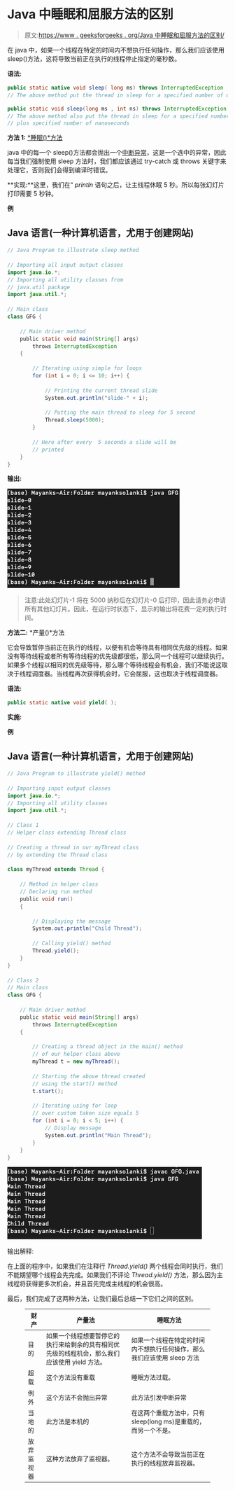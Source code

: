 # Java 中睡眠和屈服方法的区别

> 原文:[https://www . geeksforgeeks . org/Java 中睡眠和屈服方法的区别/](https://www.geeksforgeeks.org/difference-between-sleep-and-yield-method-in-java/)

在 java 中，如果一个线程在特定的时间内不想执行任何操作，那么我们应该使用 sleep()方法，这将导致当前正在执行的线程停止指定的毫秒数。

**语法:**

```java
public static native void sleep( long ms) throws InterruptedException ;
// The above method put the thread in sleep for a specified number of millisecond
```

```java
public static void sleep(long ms , int ns) throws InterruptedException
// The above method also put the thread in sleep for a specified number of milliseconds
// plus specified number of nanoseconds
```

**方法 1:** [*睡眠()*方法](https://www.geeksforgeeks.org/timeunit-sleep-method-in-java-with-examples/)

java 中的每一个 sleep()方法都会抛出一个[中断异常](https://www.geeksforgeeks.org/how-a-thread-can-interrupt-an-another-thread-in-java/)，这是一个选中的异常，因此每当我们强制使用 sleep 方法时，我们都应该通过 try-catch 或 throws 关键字来处理它，否则我们会得到编译时错误。

**实现:**这里，我们在“ *println* 语句之后，让主线程休眠 5 秒。所以每张幻灯片打印需要 5 秒钟。

**例**

## Java 语言(一种计算机语言，尤用于创建网站)

```java
// Java Program to illustrate sleep method

// Importing all input output classes
import java.io.*;
// Importing all utility classes from
// java.util package
import java.util.*;

// Main class
class GFG {

    // Main driver method
    public static void main(String[] args)
        throws InterruptedException
    {

        // Iterating using simple for loops
        for (int i = 0; i <= 10; i++) {

            // Printing the current thread slide
            System.out.println("slide-" + i);

            // Putting the main thread to sleep for 5 second
            Thread.sleep(5000);
        }

        // Here after every  5 seconds a slide will be
        // printed
    }
}
```

**输出:**

![](img/a37804320b8afca4b2516c3148fecc44.png)

> 注意:此处幻灯片-1 将在 5000 纳秒后在幻灯片-0 后打印，因此请务必申请所有其他幻灯片。因此，在运行时状态下，显示的输出将花费一定的执行时间。

**方法二:** *产量()*方法

它会导致暂停当前正在执行的线程，以便有机会等待具有相同优先级的线程。如果没有等待线程或者所有等待线程的优先级都很低，那么同一个线程可以继续执行。如果多个线程以相同的优先级等待，那么哪个等待线程会有机会，我们不能说这取决于线程调度器。当线程再次获得机会时，它会屈服，这也取决于线程调度器。

**语法:**

```java
public static native void yield( );
```

**实施:**

**例**

## Java 语言(一种计算机语言，尤用于创建网站)

```java
// Java Program to illustrate yield() method

// Importing input output classes
import java.io.*;
// Importing all utility classes
import java.util.*;

// Class 1
// Helper class extending Thread class

// Creating a thread in our myThread class
// by extending the Thread class

class myThread extends Thread {

    // Method in helper class
    // Declaring run method
    public void run()
    {

        // Displaying the message
        System.out.println("Child Thread");

        // Calling yield() method
        Thread.yield();
    }
}

// Class 2
// Main class
class GFG {

    // Main driver method
    public static void main(String[] args)
        throws InterruptedException
    {

        // Creating a thread object in the main() method
        // of our helper class above
        myThread t = new myThread();

        // Starting the above thread created
        // using the start() method
        t.start();

        // Iterating using for loop
        // over custom taken size equals 5
        for (int i = 0; i < 5; i++) {
            // Display message
            System.out.println("Main Thread");
        }
    }
}
```

![](img/b3ab3ad57ed33bde41ba3e5fb17cc36b.png)

输出解释:

在上面的程序中，如果我们在注释行 *Thread.yield()* 两个线程会同时执行，我们不能期望哪个线程会先完成。如果我们不评论 *Thread.yield()* 方法，那么因为主线程将获得更多次机会，并且首先完成主线程的机会很高。

最后，我们完成了这两种方法，让我们最后总结一下它们之间的区别。

<figure class="table">

| 财产 | 产量法 | 睡眠方法 |
| --- | --- | --- |
| 目的 | 如果一个线程想要暂停它的执行来给剩余的具有相同优先级的线程机会，那么我们应该使用 yield 方法。 | 如果一个线程在特定的时间内不想执行任何操作，那么我们应该使用 sleep 方法 |
| 超载 | 这个方法没有重载 | 睡眠方法过载。 |
| 例外 | 这个方法不会抛出异常 | 此方法引发中断异常 |
| 当地的 | 此方法是本机的 | 在这两个重载方法中，只有 sleep(long ms)是重载的，而另一个不是。 |
| 放弃监视器 | 这种方法放弃了监视器。 | 这个方法不会导致当前正在执行的线程放弃监视器。 |

</figure>